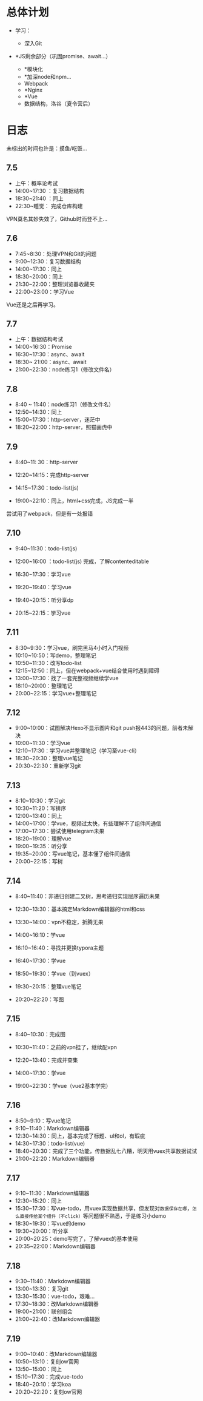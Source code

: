 # 总体计划

* 学习：

  * 深入Git
* *JS剩余部分（巩固promise、await...）
  * *模块化
  * *加深node和npm...
  * Webpack
  * *Nginx
  * *Vue
  * 数据结构，洛谷（夏令营后）

# 日志

未标出的时间也许是：摸鱼/吃饭...

## 7.5

* 上午：概率论考试
* 14:00~17:30 ：复习数据结构
* 18:30~21:40 ：同上
* 22:30~睡觉： 完成仓库构建

VPN莫名其妙失效了，Github时而登不上...

## 7.6

* 7:45~8:30：处理VPN和Git的问题
* 9:00~12:30：复习数据结构
* 14:00~17:30：同上
* 18:30~20:00：同上
* 21:30~22:00：整理浏览器收藏夹
* 22:00~23:00：学习Vue

Vue还是之后再学习。

## 7.7

* 上午：数据结构考试
* 14:00~16:30：Promise
* 16:30~17:30：async、await
* 18:30~ 21:00：async、await
* 21:00~22:30：node练习1（修改文件名）

## 7.8

* 8:40 ~ 11:40：node练习1（修改文件名）
* 12:50~14:30：同上
* 15:00~17:30：http-server，迷茫中
* 18:20~22:00：http-server，照猫画虎中

## 7.9

* 8:40~11: 30：http-server
* 12:20~14:15：完成http-server
* 14:15~17:30：todo-list(js)

* 19:00~22:10：同上，html+css完成，JS完成一半 

尝试用了webpack，但是有一处报错

## 7.10

* 9:40~11:30：todo-list(js)
* 12:00~16:00 ：todo-list(js) 完成，了解contenteditable

* 16:30~17:30：学习vue

* 19:20~19:40：学习vue
* 19:40~20:15：听分享dp
* 20:15~22:15：学习vue

## 7.11

* 8:30~9:30：学习vue，刷完黑马4小时入门视频
* 10:10~10:50：写demo，整理笔记
* 10:50~11:30：改写todo-list
* 12:15~12:50：同上，但在webpack+vue结合使用时遇到障碍
* 13:00~17:30：找了一套完整视频继续学vue
* 18:10~20:00：整理笔记
* 20:00~22:15：学习vue+整理笔记

## 7.12

* 9:00~10:00：试图解决Hexo不显示图片和git push报443的问题，前者未解决
* 10:00~11:30：学习vue
* 12:10~17:30：学习vue并整理笔记（学习至vue-cli）
* 18:30~20:30：整理vue笔记
* 20:30~22:30：重新学习git

## 7.13

* 8:10~10:30：学习git
* 10:30~11:20：写排序
* 12:00~13:40：同上
* 14:00~17:00：学vue，视频过太快，有些理解不了组件间通信
* 17:00~17:30：尝试使用telegram未果
* 18:20~19:00：理解vue
* 19:00~19:35：听分享
* 19:35~20:00：写vue笔记，基本懂了组件间通信
* 20:00~22:15：写树

## 7.14

* 8:40~11:40：非递归创建二叉树，思考递归实现层序遍历未果

* 12:30~13:30：基本搞定Markdown编辑器的html和css

* 13:30~14:00：vpn不稳定，折腾无果

* 14:00~16:10：学vue
* 16:10~16:40：寻找并更换typora主题
* 16:40~17:30：学vue
* 18:50~19:30：学vue（到vuex）
* 19:30~20:15：整理vue笔记
* 20:20~22:20：写图

## 7.15

* 8:40~10:30：完成图

* 10:30~11:40：之前的vpn挂了，继续配vpn

* 12:20~13:40：完成并查集
* 14:00~17:30：学vue

* 19:00~22:30：学vue（vue2基本学完）

## 7.16

* 8:50~9:10：写vue笔记
* 9:10~11:40：Markdown编辑器
* 12:30~14:30：同上，基本完成了标题、ul和ol，有瑕疵
* 14:30~17:30：todo-list(vue)
* 18:40~20:30：完成了三个功能，传数据乱七八糟，明天用vuex共享数据试试
* 21:00~22:20：Markdown编辑器

## 7.17

* 9:10~11:30：Markdown编辑器
* 12:30~15:20：同上
* 15:30~17:30：写vue-todo，用vuex实现数据共享，但发现对`数据保存在哪`，`怎么直接传给某个组件（不click）`等问题很不熟悉，于是练习小demo
* 18:30~19:30：写vue的demo
* 19:30~20:00：听分享
* 20:00~20:25：demo写完了，了解vuex的基本使用
* 20:35~22:00：Markdown编辑器

## 7.18

* 9:30~11:40：Markdown编辑器
* 13:00~13:30：复习git
* 13:30~15:30：vue-todo，艰难...
* 17:30~18:30：改Markdown编辑器
* 19:00~21:00：联创组会
* 21:00~22:40：改Markdown编辑器

## 7.19

* 9:00~10:40：改Markdown编辑器
* 10:50~13:10：复刻ow官网
* 13:50~15:00：同上
* 15:10~17:30：完成vue-todo
* 18:40~20:10：学习koa
* 20:20~22:20：复刻ow官网